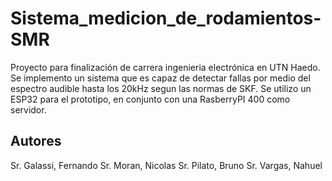 # Sistema_medicion_de_rodamientos-SMR
Proyecto para finalización de carrera ingenieria electrónica en UTN Haedo. Se implemento un sistema que es capaz de detectar fallas 
por medio del espectro audible hasta los 20kHz segun las normas de SKF. Se utilizo un ESP32 para el prototipo, en conjunto con una RasberryPI 400 como servidor. 

## Autores
Sr. Galassi, Fernando
Sr. Moran, Nicolas
Sr. Pilato, Bruno
Sr. Vargas, Nahuel
